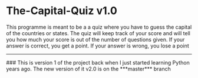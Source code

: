 # The-Capital-Quiz v1.0
This programme is meant to be a a quiz where you have to guess the capital of the countries or states. The quiz will keep track of your score and will tell you how much your score is out of the number of questions given. If your answer is correct, you get a point. If your answer is wrong, you lose a point
<hr>
### This is version 1 of the project back when I just started learning Python years ago. The new version of it v2.0 is on the ***master*** branch
